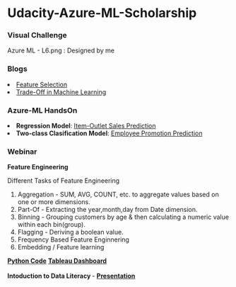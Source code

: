 # Udacity-Azure-ML-Scholarship

<h3>Visual Challenge</h3>
  Azure ML - L6.png : Designed by me
  
<h3>Blogs</h3>
  <li><a href="https://medium.com/lets-talk-ml/selecting-the-right-features-2b1d50a18a17?source=---------2------------------">Feature Selection</a></li>
  <li><a href="https://medium.com/lets-talk-ml/the-trade-off-in-machine-learning-f6b30f38a527?source=---------4------------------">Trade-Off in Machine Learning</a></li>
  
 <h3>Azure-ML HandsOn</h3>
  <li><strong>Regression Model</strong>: <a href="https://gallery.cortanaintelligence.com/Experiment/Item-Outlet-Sales-Prediction">Item-Outlet Sales Prediction</a></li> 
  <li><strong>Two-class Clasification Model</strong>: <a href="https://gallery.cortanaintelligence.com/Experiment/Employee-Promotion-Experiment-Mufaddal">Employee Promotion Prediction</a></li> 
  
<h3>Webinar</h3>
    <strong> Feature Engineering </strong>
    <p>Different Tasks of Feature Engineering</p>
    <ol>
      <li>Aggregation - SUM, AVG, COUNT, etc. to aggregate values based on one or more dimensions.</li>
      <li>Part-Of - Extracting the year,month,day from Date dimension.</li>
      <li>Binning - Grouping customers by age & then calculating a numeric value within each bin(group).</li>
      <li>Flagging - Deriving a boolean value.</li>
      <li>Frequency Based Feature Enginnering</li>
      <li>Embedding / Feature learning</li>
    </ol>
  <a href="https://drive.google.com/drive/folders/1cay0sYhZ-z_RxFMMJkv39ikjAa7YJ5FX?usp=sharing"><strong>Python Code</strong></a>
        <a href="https://public.tableau.com/profile/max6387#!/vizhome/Recommendation-RFMModel/Trends?publish=yes"><strong>Tableau Dashboard</strong></a>
   <br><br>
  <strong> Intoduction to Data Literacy </strong> - 
  <a href="https://www.slideshare.net/MufaddalHaidermota/data-literacy-237635504"><strong>Presentation</strong></a>
  

